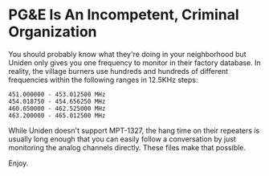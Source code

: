 # PG&E Is An Incompetent, Criminal Organization

You should probably know what they're doing in your neighborhood but Uniden only gives you one frequency to monitor in their factory database. In reality, the village burners use hundreds and hundreds of different frequencies within the following ranges in 12.5KHz steps:

```
451.000000 - 453.012500 MHz
454.018750 - 454.656250 MHz
460.650000 - 462.525000 MHz
463.200000 - 465.012500 MHz
```

While Uniden doesn't support MPT-1327, the hang time on their repeaters is usually long enough that you can easily follow a conversation by just monitoring the analog channels directly. These files make that possible.

Enjoy.
